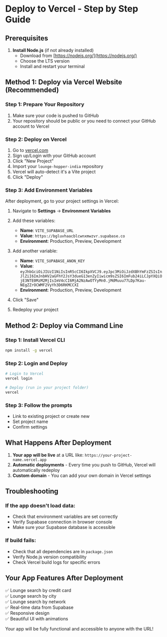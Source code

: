 # Deploy to Vercel - Step by Step Guide

## Prerequisites
1. **Install Node.js** (if not already installed)
   - Download from [https://nodejs.org/](https://nodejs.org/)
   - Choose the LTS version
   - Install and restart your terminal

## Method 1: Deploy via Vercel Website (Recommended)

### Step 1: Prepare Your Repository
1. Make sure your code is pushed to GitHub
2. Your repository should be public or you need to connect your GitHub account to Vercel

### Step 2: Deploy on Vercel
1. Go to [vercel.com](https://vercel.com)
2. Sign up/Login with your GitHub account
3. Click "New Project"
4. Import your `lounge-hopper-india` repository
5. Vercel will auto-detect it's a Vite project
6. Click "Deploy"

### Step 3: Add Environment Variables
After deployment, go to your project settings in Vercel:

1. Navigate to **Settings** → **Environment Variables**
2. Add these variables:
   - **Name**: `VITE_SUPABASE_URL`
   - **Value**: `https://bgluvhaacblcwnxmwzvr.supabase.co`
   - **Environment**: Production, Preview, Development

3. Add another variable:
   - **Name**: `VITE_SUPABASE_ANON_KEY`
   - **Value**: `eyJhbGciOiJIUzI1NiIsInR5cCI6IkpXVCJ9.eyJpc3MiOiJzdXBhYmFzZSIsInJlZiI6ImJnbHV2aGFhY2JsY3dueG13enZyIiwicm9sZSI6ImFub24iLCJpYXQiOjE3NTE0MzM2MjIsImV4cCI6MjA2NzAwOTYyMn0.jMdMuuu77LDp7Kau-NEgZZrOCWMF2VyYh3D6RKMCCXI`
   - **Environment**: Production, Preview, Development

4. Click "Save"
5. Redeploy your project

## Method 2: Deploy via Command Line

### Step 1: Install Vercel CLI
```bash
npm install -g vercel
```

### Step 2: Login and Deploy
```bash
# Login to Vercel
vercel login

# Deploy (run in your project folder)
vercel
```

### Step 3: Follow the prompts
- Link to existing project or create new
- Set project name
- Confirm settings

## What Happens After Deployment

1. **Your app will be live** at a URL like: `https://your-project-name.vercel.app`
2. **Automatic deployments** - Every time you push to GitHub, Vercel will automatically redeploy
3. **Custom domain** - You can add your own domain in Vercel settings

## Troubleshooting

### If the app doesn't load data:
- Check that environment variables are set correctly
- Verify Supabase connection in browser console
- Make sure your Supabase database is accessible

### If build fails:
- Check that all dependencies are in `package.json`
- Verify Node.js version compatibility
- Check Vercel build logs for specific errors

## Your App Features After Deployment
✅ Lounge search by credit card  
✅ Lounge search by city  
✅ Lounge search by network  
✅ Real-time data from Supabase  
✅ Responsive design  
✅ Beautiful UI with animations  

Your app will be fully functional and accessible to anyone with the URL! 